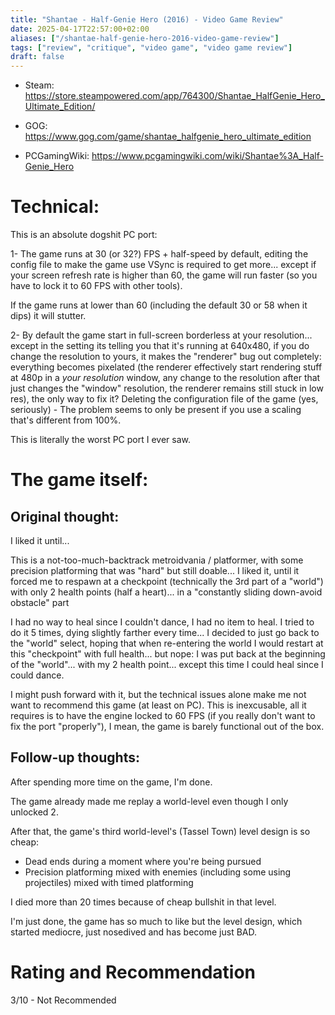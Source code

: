```yaml
---
title: "Shantae - Half-Genie Hero (2016) - Video Game Review"
date: 2025-04-17T22:57:00+02:00
aliases: ["/shantae-half-genie-hero-2016-video-game-review"]
tags: ["review", "critique", "video game", "video game review"]
draft: false
---
```


- Steam: https://store.steampowered.com/app/764300/Shantae_HalfGenie_Hero_Ultimate_Edition/
- GOG: https://www.gog.com/game/shantae_halfgenie_hero_ultimate_edition

- PCGamingWiki: https://www.pcgamingwiki.com/wiki/Shantae%3A_Half-Genie_Hero


# Technical: 

This is an absolute dogshit PC port: 

1- The game runs at 30 (or 32?) FPS + half-speed by default, editing the config file to make the game use VSync is required to get more... except if your screen refresh rate is higher than 60, the game will run faster (so you have to lock it to 60 FPS with other tools).

If the game runs at lower than 60 (including the default 30 or 58 when it dips) it will stutter. 


2- By default the game start in full-screen borderless at your resolution... except in the setting its telling you that it's running at 640x480, if you do change the resolution to yours, it makes the "renderer" bug out completely: everything becomes pixelated (the renderer effectively start rendering stuff at 480p in a *your resolution* window, any change to the resolution after that just changes the "window" resolution, the renderer remains still stuck in low res), the only way to fix it? Deleting the configuration file of the game (yes, seriously) - The problem seems to only be present if you use a scaling that's different from 100%. 


This is literally the worst PC port I ever saw.


# The game itself:


## Original thought:


I liked it until...

This is a not-too-much-backtrack metroidvania / platformer, with some precision platforming that was "hard" but still doable... I liked it, until it forced me to respawn at a checkpoint (technically the 3rd part of a "world") with only 2 health points (half a heart)... in a "constantly sliding down-avoid obstacle" part

I had no way to heal since I couldn't dance, I had no item to heal. I tried to do it 5 times, dying slightly farther every time... I decided to just go back to the "world" select, hoping that when re-entering the world I would restart at this "checkpoint" with full health... but nope: I was put back at the beginning of the "world"... with my 2 health point... except this time I could heal since I could dance.


I might push forward with it, but the technical issues alone make me not want to recommend this game (at least on PC). This is inexcusable, all it requires is to have the engine locked to 60 FPS (if you really don't want to fix the port "properly"), I mean, the game is barely functional out of the box.


## Follow-up thoughts:

After spending more time on the game, I'm done.

The game already made me replay a world-level even though I only unlocked 2.

After that, the game's third world-level's (Tassel Town) level design is so cheap: 

- Dead ends during a moment where you're being pursued
- Precision platforming mixed with enemies (including some using projectiles) mixed with timed platforming

I died more than 20 times because of cheap bullshit in that level.

I'm just done, the game has so much to like but the level design, which started mediocre, just nosedived and has become just BAD.


# Rating and Recommendation

3/10 - Not Recommended
